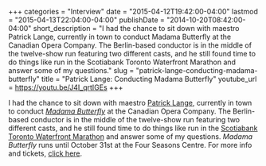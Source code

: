+++
categories = "Interview"
date = "2015-04-12T19:42:00-04:00"
lastmod = "2015-04-13T22:04:00-04:00"
publishDate = "2014-10-20T08:42:00-04:00"
short_description = "I had the chance to sit down with maestro Patrick Lange, currently in town to conduct Madama Butterfly at the Canadian Opera Company. The Berlin-based conductor is in the middle of the twelve-show run featuring two different casts, and he still found time to do things like run in the Scotiabank Toronto Waterfront Marathon and answer some of my questions."
slug = "patrick-lange-conducting-madama-butterfly"
title = "Patrick Lange: Conducting Madama Butterfly"
youtube_url = https://youtu.be/J4I_qrtIGEs
+++

I had the chance to sit down with maestro [Patrick Lange](http://www.artistsman.com/home/kuenstler_verzeichnis/dirigent/patrick-lange/), currently in town to conduct [_Madama Butterfly_](http://www.coc.ca/PerformancesAndTickets/1415Season/MadamaButterfly.aspx) at the Canadian Opera Company. The Berlin-based conductor is in the middle of the twelve-show run featuring two different casts, and he still found time to do things like run in the [Scotiabank Toronto Waterfront Marathon](http://www.torontowaterfrontmarathon.com/en/index.htm) and answer some of my questions. _Madama Butterfly_ runs until October 31st at the Four Seasons Centre. For more info and tickets, [click here](http://www.coc.ca/PerformancesAndTickets/1415Season/MadamaButterfly.aspx).
